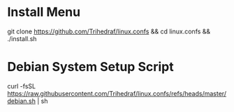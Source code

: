 # Install Menu 
git clone https://github.com/Trihedraf/linux.confs && cd linux.confs && ./install.sh

# Debian System Setup Script
curl -fsSL https://raw.githubusercontent.com/Trihedraf/linux.confs/refs/heads/master/debian.sh | sh
